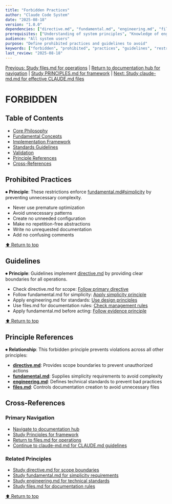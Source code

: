 ```yaml
---
title: "Forbidden Practices"
author: "Claude Code System"
date: "2025-08-18"
version: "1.0.0"
dependencies: ["directive.md", "fundamental.md", "engineering.md", "files.md"]
prerequisites: ["Understanding of system principles", "Knowledge of engineering standards"]
audience: "All system users"
purpose: "Define prohibited practices and guidelines to avoid"
keywords: ["forbidden", "prohibited", "practices", "guidelines", "restrictions"]
last_review: "2025-08-18"
---
```


[Previous: Study files.md for operations](files.md) | [Return to documentation hub for navigation](../index.md) | [Study PRINCIPLES.md for framework](../PRINCIPLES.md) | [Next: Study claude-md.md for effective CLAUDE.md files](claude-md.md)

# FORBIDDEN

## Table of Contents
- [Core Philosophy](#core-philosophy)
- [Fundamental Concepts](#fundamental-concepts)
- [Implementation Framework](#implementation-framework)
- [Standards Guidelines](#standards-guidelines)
- [Validation](#validation)
- [Principle References](#principle-references)
- [Cross-References](#cross-references)

## Prohibited Practices

⏺ **Principle**: These restrictions enforce [fundamental.md#simplicity](fundamental.md#simplicity) by preventing unnecessary complexity.

- Never use premature optimization
- Avoid unnecessary patterns
- Create no unneeded configuration
- Make no repetition-free abstractions
- Write no unrequested documentation
- Add no confusing comments

[⬆ Return to top](#forbidden)

## Guidelines

⏺ **Principle**: Guidelines implement [directive.md](directive.md) by providing clear boundaries for all operations.

- Check directive.md for scope: [Follow primary directive](directive.md)
- Follow fundamental.md for simplicity: [Apply simplicity principle](fundamental.md#simplicity)
- Apply engineering.md for standards: [Use design principles](engineering.md#design-principles)
- Use files.md for documentation rules: [Check management rules](files.md#management-rules)
- Apply fundamental.md before acting: [Follow evidence principle](fundamental.md#evidence)

[⬆ Return to top](#forbidden)

## Principle References

⏺ **Relationship**: This forbidden principle prevents violations across all other principles:
- **[directive.md](directive.md)**: Provides scope boundaries to prevent unauthorized actions
- **[fundamental.md](fundamental.md)**: Supplies simplicity requirements to avoid complexity
- **[engineering.md](engineering.md)**: Defines technical standards to prevent bad practices
- **[files.md](files.md)**: Controls documentation creation to avoid unnecessary files

## Cross-References

### Primary Navigation
- [Navigate to documentation hub](../index.md)
- [Study Principles for framework](../PRINCIPLES.md)
- [Return to files.md for operations](files.md)
- [Continue to claude-md.md for CLAUDE.md guidelines](claude-md.md)

### Related Principles
- [Study directive.md for scope boundaries](directive.md)
- [Study fundamental.md for simplicity requirements](fundamental.md#simplicity)
- [Study engineering.md for technical standards](engineering.md#design-principles)
- [Study files.md for documentation rules](files.md#management-rules)

[⬆ Return to top](#forbidden)